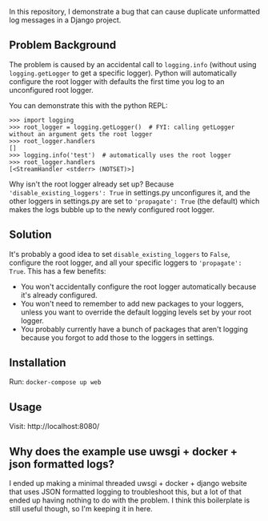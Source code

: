 In this repository, I demonstrate a bug that can cause duplicate unformatted log messages in a Django project.


## Problem Background

The problem is caused by an accidental call to `logging.info` (without using `logging.getLogger` to get a specific logger). Python will automatically configure the root logger with defaults the first time you log to an unconfigured root logger.

You can demonstrate this with the python REPL:
```
>>> import logging
>>> root_logger = logging.getLogger()  # FYI: calling getLogger without an argument gets the root logger
>>> root_logger.handlers
[]
>>> logging.info('test')  # automatically uses the root logger
>>> root_logger.handlers
[<StreamHandler <stderr> (NOTSET)>]
```

Why isn't the root logger already set up? Because `'disable_existing_loggers': True` in settings.py unconfigures it, and the other loggers in settings.py are set to `'propagate': True` (the default) which makes the logs bubble up to the newly configured root logger.

## Solution

It's probably a good idea to set `disable_existing_loggers` to `False`, configure the root logger, and all your specific loggers to `'propagate': True`. This has a few benefits:

* You won't accidentally configure the root logger automatically because it's already configured.
* You won't need to remember to add new packages to your loggers, unless you want to override the default logging levels set by your root logger.
* You probably currently have a bunch of packages that aren't logging because you forgot to add those to the loggers in settings.


## Installation

Run: `docker-compose up web`

## Usage

Visit: http://localhost:8080/

## Why does the example use uwsgi + docker + json formatted logs?

I ended up making a minimal threaded uwsgi + docker + django website that uses JSON formatted logging to troubleshoot this, but a lot of that ended up having nothing to do with the problem. I think this boilerplate is still useful though, so I'm keeping it in here.
